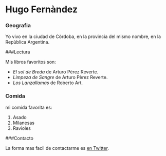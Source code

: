 # Hugo Fernàndez

### Geografia

Yo vivo en la ciudad de Còrdoba, en la provincia del mismo nombre, en la Repùblica Argentina.

###Lectura
 
Mis libros favoritos son:

- *El sol de Breda* de Arturo Pèrez Reverte.
- *Limpeza de Sangre* de Arturo Pèrez Reverte.
- *Los Lanzallamas* de Roberto Art.

### Comida

mi comida favorita es: 
 1. Asado
 2. Milanesas  
 3. Ravioles

###Contacto

La forma mas facil de contactarme es [en Twitter](https://twitter.com/hugorfernandez).
